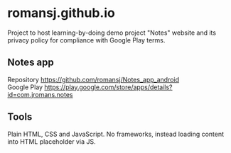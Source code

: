 # romansj.github.io
Project to host learning-by-doing demo project "Notes" website and its privacy policy for compliance with Google Play terms.

## Notes app
Repository https://github.com/romansj/Notes_app_android  
Google Play https://play.google.com/store/apps/details?id=com.jromans.notes

## Tools
Plain HTML, CSS and JavaScript. No frameworks, instead loading content into HTML placeholder via JS.
